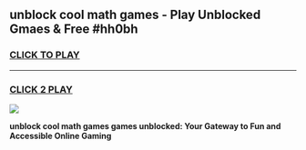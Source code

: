 
## unblock cool math games - Play Unblocked Gmaes & Free #hh0bh
<h3>
<a href="https://news.freeplayer.one?title=unblock_cool_math_games&ref=03M">CLICK TO PLAY</a></h3>
<hr>

<h3>
<a href="https://news.freeplayer.one?title=unblock_cool_math_games&ref=03M">CLICK 2 PLAY</a>
  
</h3>

<a href="https://news.freeplayer.one?title=unblock_cool_math_games&ref=03M"><img src="https://clearcache.store/games.png"></a>


**unblock cool math games games unblocked: Your Gateway to Fun and Accessible Online Gaming**
